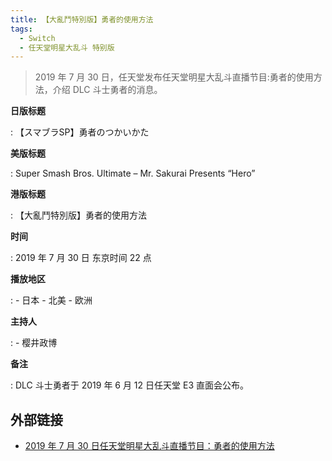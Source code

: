 ```yaml
---
title: 【大亂鬥特別版】勇者的使用方法
tags:
  - Switch
  - 任天堂明星大乱斗 特别版
---
```


> 2019 年 7 月 30 日，任天堂发布任天堂明星大乱斗直播节目:勇者的使用方法，介绍 DLC 斗士勇者的消息。

**日版标题**

:   【スマブラSP】勇者のつかいかた

**美版标题**

:   Super Smash Bros. Ultimate – Mr. Sakurai Presents “Hero”

**港版标题**

:   【大亂鬥特別版】勇者的使用方法

**时间**

:   2019 年 7 月 30 日 东京时间 22 点

**播放地区**

:   - 日本
    - 北美
    - 欧洲

**主持人**

:   - 樱井政博

**备注**

:   DLC 斗士勇者于 2019 年 6 月 12 日任天堂 E3 直面会公布。

## 外部链接

- [2019 年 7 月 30 日任天堂明星大乱斗直播节目：勇者的使用方法](https://www.bilibili.com/video/BV1j34y1D7ag/)
